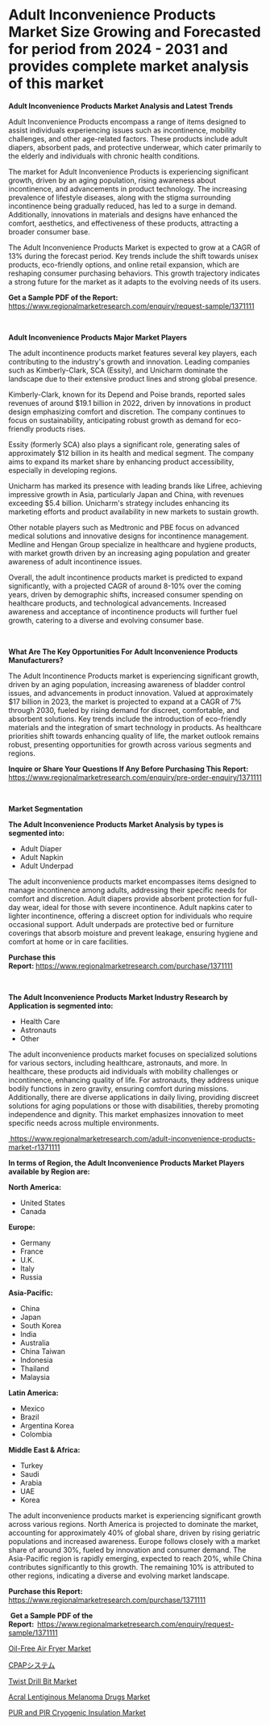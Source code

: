<p><h1>Adult Inconvenience Products Market Size Growing and Forecasted for period from 2024 - 2031 and provides complete market analysis of this market</h1></p><p><strong>Adult Inconvenience Products Market Analysis and Latest Trends</strong></p>
<p><p>Adult Inconvenience Products encompass a range of items designed to assist individuals experiencing issues such as incontinence, mobility challenges, and other age-related factors. These products include adult diapers, absorbent pads, and protective underwear, which cater primarily to the elderly and individuals with chronic health conditions. </p><p>The market for Adult Inconvenience Products is experiencing significant growth, driven by an aging population, rising awareness about incontinence, and advancements in product technology. The increasing prevalence of lifestyle diseases, along with the stigma surrounding incontinence being gradually reduced, has led to a surge in demand. Additionally, innovations in materials and designs have enhanced the comfort, aesthetics, and effectiveness of these products, attracting a broader consumer base.</p><p>The Adult Inconvenience Products Market is expected to grow at a CAGR of 13% during the forecast period. Key trends include the shift towards unisex products, eco-friendly options, and online retail expansion, which are reshaping consumer purchasing behaviors. This growth trajectory indicates a strong future for the market as it adapts to the evolving needs of its users.</p></p>
<p><strong>Get a Sample PDF of the Report:&nbsp;</strong> <a href="https://www.regionalmarketresearch.com/enquiry/request-sample/1371111">https://www.regionalmarketresearch.com/enquiry/request-sample/1371111</a></p>
<p>&nbsp;</p>
<p><strong>Adult Inconvenience Products Major Market Players</strong></p>
<p><p>The adult incontinence products market features several key players, each contributing to the industry's growth and innovation. Leading companies such as Kimberly-Clark, SCA (Essity), and Unicharm dominate the landscape due to their extensive product lines and strong global presence. </p><p>Kimberly-Clark, known for its Depend and Poise brands, reported sales revenues of around $19.1 billion in 2022, driven by innovations in product design emphasizing comfort and discretion. The company continues to focus on sustainability, anticipating robust growth as demand for eco-friendly products rises.</p><p>Essity (formerly SCA) also plays a significant role, generating sales of approximately $12 billion in its health and medical segment. The company aims to expand its market share by enhancing product accessibility, especially in developing regions. </p><p>Unicharm has marked its presence with leading brands like Lifree, achieving impressive growth in Asia, particularly Japan and China, with revenues exceeding $5.4 billion. Unicharm's strategy includes enhancing its marketing efforts and product availability in new markets to sustain growth.</p><p>Other notable players such as Medtronic and PBE focus on advanced medical solutions and innovative designs for incontinence management. Medline and Hengan Group specialize in healthcare and hygiene products, with market growth driven by an increasing aging population and greater awareness of adult incontinence issues.</p><p>Overall, the adult incontinence products market is predicted to expand significantly, with a projected CAGR of around 8-10% over the coming years, driven by demographic shifts, increased consumer spending on healthcare products, and technological advancements. Increased awareness and acceptance of incontinence products will further fuel growth, catering to a diverse and evolving consumer base.</p></p>
<p>&nbsp;</p>
<p><strong>What Are The Key Opportunities For Adult Inconvenience Products Manufacturers?</strong></p>
<p><p>The Adult Incontinence Products market is experiencing significant growth, driven by an aging population, increasing awareness of bladder control issues, and advancements in product innovation. Valued at approximately $17 billion in 2023, the market is projected to expand at a CAGR of 7% through 2030, fueled by rising demand for discreet, comfortable, and absorbent solutions. Key trends include the introduction of eco-friendly materials and the integration of smart technology in products. As healthcare priorities shift towards enhancing quality of life, the market outlook remains robust, presenting opportunities for growth across various segments and regions.</p></p>
<p><strong>Inquire or Share Your Questions If Any Before Purchasing This Report:</strong> <a href="https://www.regionalmarketresearch.com/enquiry/pre-order-enquiry/1371111">https://www.regionalmarketresearch.com/enquiry/pre-order-enquiry/1371111</a></p>
<p>&nbsp;</p>
<p><strong>Market Segmentation</strong></p>
<p><strong>The Adult Inconvenience Products Market Analysis by types is segmented into:</strong></p>
<p><ul><li>Adult Diaper</li><li>Adult Napkin</li><li>Adult Underpad</li></ul></p>
<p><p>The adult inconvenience products market encompasses items designed to manage incontinence among adults, addressing their specific needs for comfort and discretion. Adult diapers provide absorbent protection for full-day wear, ideal for those with severe incontinence. Adult napkins cater to lighter incontinence, offering a discreet option for individuals who require occasional support. Adult underpads are protective bed or furniture coverings that absorb moisture and prevent leakage, ensuring hygiene and comfort at home or in care facilities.</p></p>
<p><strong>Purchase this Report:&nbsp;</strong><a href="https://www.regionalmarketresearch.com/purchase/1371111">https://www.regionalmarketresearch.com/purchase/1371111</a></p>
<p>&nbsp;</p>
<p><strong>The Adult Inconvenience Products Market Industry Research by Application is segmented into:</strong></p>
<p><ul><li>Health Care</li><li>Astronauts</li><li>Other</li></ul></p>
<p><p>The adult inconvenience products market focuses on specialized solutions for various sectors, including healthcare, astronauts, and more. In healthcare, these products aid individuals with mobility challenges or incontinence, enhancing quality of life. For astronauts, they address unique bodily functions in zero gravity, ensuring comfort during missions. Additionally, there are diverse applications in daily living, providing discreet solutions for aging populations or those with disabilities, thereby promoting independence and dignity. This market emphasizes innovation to meet specific needs across multiple environments.</p></p>
<p><a href="https://www.regionalmarketresearch.com/adult-inconvenience-products-market-r1371111">&nbsp;https://www.regionalmarketresearch.com/adult-inconvenience-products-market-r1371111</a></p>
<p><strong>In terms of Region, the Adult Inconvenience Products Market Players available by Region are:</strong></p>
<p>
    <p> <strong> North America: </strong>
        <ul>
            <li>United States</li>
            <li>Canada</li>
        </ul>
        </p> 
    <p> <strong> Europe: </strong>
        <ul>
            <li>Germany</li>
            <li>France</li>
            <li>U.K.</li>
            <li>Italy</li>
            <li>Russia</li>
        </ul>
        </p> 
    <p> <strong> Asia-Pacific: </strong>
        <ul>
            <li>China</li>
            <li>Japan</li>
            <li>South Korea</li>
            <li>India</li>
            <li>Australia</li>
            <li>China Taiwan</li>
            <li>Indonesia</li>
            <li>Thailand</li>
            <li>Malaysia</li>
        </ul>
        </p> 
    <p> <strong> Latin America: </strong>
        <ul>
            <li>Mexico</li>
            <li>Brazil</li>
            <li>Argentina Korea</li>
            <li>Colombia</li>
        </ul>
        </p> 
    <p> <strong> Middle East & Africa: </strong>
        <ul>
            <li>Turkey</li>
            <li>Saudi</li>
            <li>Arabia</li>
            <li>UAE</li>
            <li>Korea</li>
        </ul>
    </p>
    </p>
<p><p>The adult inconvenience products market is experiencing significant growth across various regions. North America is projected to dominate the market, accounting for approximately 40% of global share, driven by rising geriatric populations and increased awareness. Europe follows closely with a market share of around 30%, fueled by innovation and consumer demand. The Asia-Pacific region is rapidly emerging, expected to reach 20%, while China contributes significantly to this growth. The remaining 10% is attributed to other regions, indicating a diverse and evolving market landscape.</p></p>
<p><strong>Purchase this Report: </strong><a href="https://www.regionalmarketresearch.com/purchase/1371111">https://www.regionalmarketresearch.com/purchase/1371111</a></p>
<p>&nbsp;<strong>Get a Sample PDF of the Report:&nbsp;&nbsp;</strong><a href="https://www.regionalmarketresearch.com/enquiry/request-sample/1371111">https://www.regionalmarketresearch.com/enquiry/request-sample/1371111</a></p>
<p><strong></strong></p>
<p><p><a href="https://github.com/NorbertYates/Market-Research-Report-List-7/blob/main/oil-free-air-fryer-market.md">Oil-Free Air Fryer Market</a></p><p><a href="https://github.com/lababdou/Market-Research-Report-List-6/blob/main/604843514179.md">CPAPシステム</a></p><p><a href="https://www.linkedin.com/pulse/analyzing-twist-drill-bit-market-dynamics-growth-t9t4e">Twist Drill Bit Market</a></p><p><a href="https://medium.com/@deontestanton2023/global-perspectives-on-acral-lentiginous-melanoma-drugs-market-trends-and-forecast-2024-2031-74fb9cf2f6b5?postPublishedType=repub">Acral Lentiginous Melanoma Drugs Market</a></p><p><a href="https://issuu.com/reportprime-2/docs/pur-and-pir-cryogenic-insulation-ma_2b0a7bd1d43784">PUR and PIR Cryogenic Insulation Market</a></p></p>